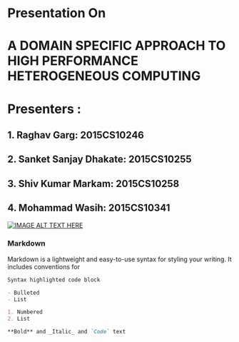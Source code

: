 # Presentation On
# A DOMAIN SPECIFIC APPROACH TO HIGH PERFORMANCE HETEROGENEOUS COMPUTING
# Presenters :
## 1. Raghav Garg: 2015CS10246
## 2. Sanket Sanjay Dhakate: 2015CS10255
## 3. Shiv Kumar Markam: 2015CS10258
## 4. Mohammad Wasih: 2015CS10341

[![IMAGE ALT TEXT HERE](https://img.youtube.com/vi/XR7Ev14vUh8/0.jpg)](https://www.youtube.com/watch?v=XR7Ev14vUh8)

### Markdown

Markdown is a lightweight and easy-to-use syntax for styling your writing. It includes conventions for

```markdown
Syntax highlighted code block

- Bulleted
- List

1. Numbered
2. List

**Bold** and _Italic_ and `Code` text
```
